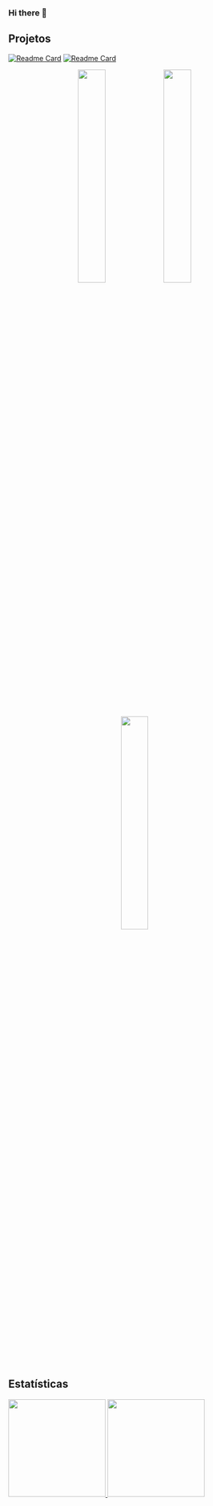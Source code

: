 ### Hi there 👋

## Projetos
[![Readme Card](https://github-readme-stats.vercel.app/api/pin/?username=growtronino&repo=growtron)](https://github.com/growtronino/growtron)
[![Readme Card](https://github-readme-stats.vercel.app/api/pin/?username=vitormartins1&repo=luximetro_digispark_attiny85)](https://github.com/vitormartins1/luximetro_digispark_attiny85)

<p align="center">
  <img src="https://github-readme-stats.vercel.app/api/pin/?username=growtronino&repo=growtron" width="33%">
  <img src="https://github-readme-stats.vercel.app/api/pin/?username=growtronino&repo=growtron" width="33%">
  <img src="https://github-readme-stats.vercel.app/api/pin/?username=growtronino&repo=growtron" width="33%">
</p>

## Estatísticas
<div>
  <a href="https://github.com/vitormartins1">
  <img height="194em" src="https://github-readme-stats.vercel.app/api?username=vitormartins1&show_icons=false&&include_all_commits=true&count_private=false"/>
  <img height="194em" src="https://github-readme-stats.vercel.app/api/top-langs/?username=vitormartins1&layout=compact&langs_count=8&hide=asp,xslt,glsl,php,html,css,shaderlab"/>
</div>

<!--
**vitormartins1/vitormartins1** is a ✨ _special_ ✨ repository because its `README.md` (this file) appears on your GitHub profile.

Here are some ideas to get you started:

- 🔭 I’m currently working on ...
- 🌱 I’m currently learning ...
- 👯 I’m looking to collaborate on ...
- 🤔 I’m looking for help with ...
- 💬 Ask me about ...
- 📫 How to reach me: ...
- 😄 Pronouns: ...
- ⚡ Fun fact: ...
-->
